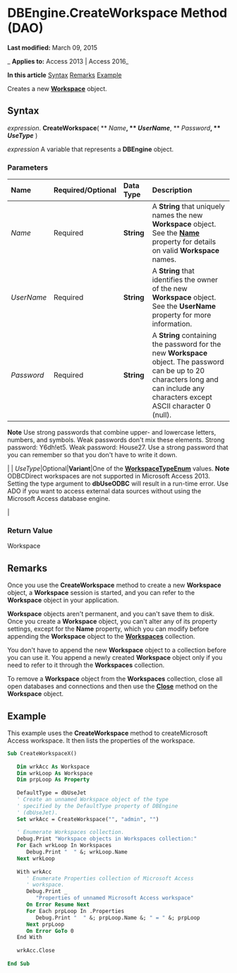 
# DBEngine.CreateWorkspace Method (DAO)

 **Last modified:** March 09, 2015

 _ **Applies to:** Access 2013 | Access 2016_

 **In this article**
[Syntax](#sectionSection0)
[Remarks](#sectionSection1)
[Example](#sectionSection2)


Creates a new  **[Workspace](bf3ab863-5e9a-4842-1f82-2ccf958d9779.md)** object.

## Syntax
<a name="sectionSection0"> </a>

 _expression_. **CreateWorkspace**( ** _Name_**, ** _UserName_**, ** _Password_**, ** _UseType_** )

 _expression_ A variable that represents a **DBEngine** object.


### Parameters



|**Name**|**Required/Optional**|**Data Type**|**Description**|
|:-----|:-----|:-----|:-----|
| _Name_|Required|**String**|A  **String** that uniquely names the new **Workspace** object. See the **[Name](5f4a95cd-63a3-aedf-df64-793158b2283d.md)** property for details on valid **Workspace** names.|
| _UserName_|Required|**String**|A  **String** that identifies the owner of the new **Workspace** object. See the **UserName** property for more information.|
| _Password_|Required|**String**|A  **String** containing the password for the new **Workspace** object. The password can be up to 20 characters long and can include any characters except ASCII character 0 (null).
 **Note**  Use strong passwords that combine upper- and lowercase letters, numbers, and symbols. Weak passwords don't mix these elements. Strong password: Y6dh!et5. Weak password: House27. Use a strong password that you can remember so that you don't have to write it down.

|
| _UseType_|Optional|**Variant**|One of the  **[WorkspaceTypeEnum](c660a0a9-b0ae-a7be-5635-761d3a05a4ef.md)** values.
 **Note**  ODBCDirect workspaces are not supported in Microsoft Access 2013. Setting the type argument to  **dbUseODBC** will result in a run-time error. Use ADO if you want to access external data sources without using the Microsoft Access database engine.

|

### Return Value

Workspace


## Remarks
<a name="sectionSection1"> </a>

Once you use the  **CreateWorkspace** method to create a new **Workspace** object, a **Workspace** session is started, and you can refer to the **Workspace** object in your application.

 **Workspace** objects aren't permanent, and you can't save them to disk. Once you create a **Workspace** object, you can't alter any of its property settings, except for the **Name** property, which you can modify before appending the **Workspace** object to the **[Workspaces](88b851ce-4180-964f-582e-bc9571bf554c.md)** collection.

You don't have to append the new  **Workspace** object to a collection before you can use it. You append a newly created **Workspace** object only if you need to refer to it through the **Workspaces** collection.

To remove a  **Workspace** object from the **Workspaces** collection, close all open databases and connections and then use the **[Close](9b1a77cb-da12-24d6-892f-a56be103d51d.md)** method on the **Workspace** object.


## Example
<a name="sectionSection2"> </a>

This example uses the  **CreateWorkspace** method to createMicrosoft Access workspace. It then lists the properties of the workspace.


```vb
Sub CreateWorkspaceX() 
 
   Dim wrkAcc As Workspace 
   Dim wrkLoop As Workspace 
   Dim prpLoop As Property 
 
   DefaultType = dbUseJet 
   ' Create an unnamed Workspace object of the type  
   ' specified by the DefaultType property of DBEngine  
   ' (dbUseJet). 
   Set wrkAcc = CreateWorkspace("", "admin", "") 
 
   ' Enumerate Workspaces collection. 
   Debug.Print "Workspace objects in Workspaces collection:" 
   For Each wrkLoop In Workspaces 
      Debug.Print "  " &; wrkLoop.Name 
   Next wrkLoop 
 
   With wrkAcc 
      ' Enumerate Properties collection of Microsoft Access  
      ' workspace. 
      Debug.Print _ 
         "Properties of unnamed Microsoft Access workspace" 
      On Error Resume Next 
      For Each prpLoop In .Properties 
         Debug.Print "  " &; prpLoop.Name &; " = " &; prpLoop 
      Next prpLoop 
      On Error GoTo 0 
   End With 
 
   wrkAcc.Close 
 
End Sub
```

